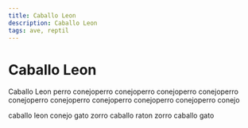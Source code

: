 ```yaml
---
title: Caballo Leon
description: Caballo Leon
tags: ave, reptil
---
```


# Caballo Leon

Caballo Leon perro conejoperro conejoperro conejoperro conejoperro conejoperro conejoperro conejoperro conejoperro conejoperro conejo

caballo leon conejo gato zorro caballo raton zorro caballo gato